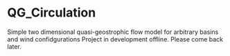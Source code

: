 # QG_Circulation
Simple two dimensional quasi-geostrophic flow model for arbitrary basins and wind confidgurations
Project in development offline. Please come back later.
